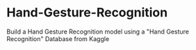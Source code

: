 # Hand-Gesture-Recognition
Build a Hand Gesture Recognition model using a "Hand Gesture Recognition" Database from Kaggle

